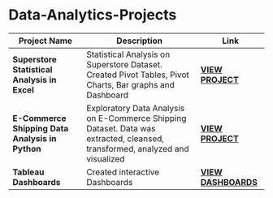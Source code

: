 # Data-Analytics-Projects
|Project Name | Description | Link |
|------|------|------|
| **Superstore Statistical Analysis in Excel**| Statistical Analysis on Superstore Dataset. Created Pivot Tables, Pivot Charts, Bar graphs and Dashboard | **[VIEW PROJECT](https://github.com/XavierinaArokia/Data-Analytics-Projects/blob/main/Superstore%20Statistical%20Analysis%20in%20Excel/Readme.md)** |
|**E-Commerce Shipping Data Analysis in Python**|Exploratory Data Analysis on E-Commerce Shipping Dataset. Data was extracted, cleansed, transformed, analyzed and visualized |**[VIEW PROJECT](https://github.com/XavierinaArokia/Data-Analytics-Projects/tree/main/E-Commerce%20Shipping%20Data%20Analysis%20in%20Python)**|
|**Tableau Dashboards**|Created interactive Dashboards|**[VIEW DASHBOARDS](https://public.tableau.com/app/profile/xavierina)**|
